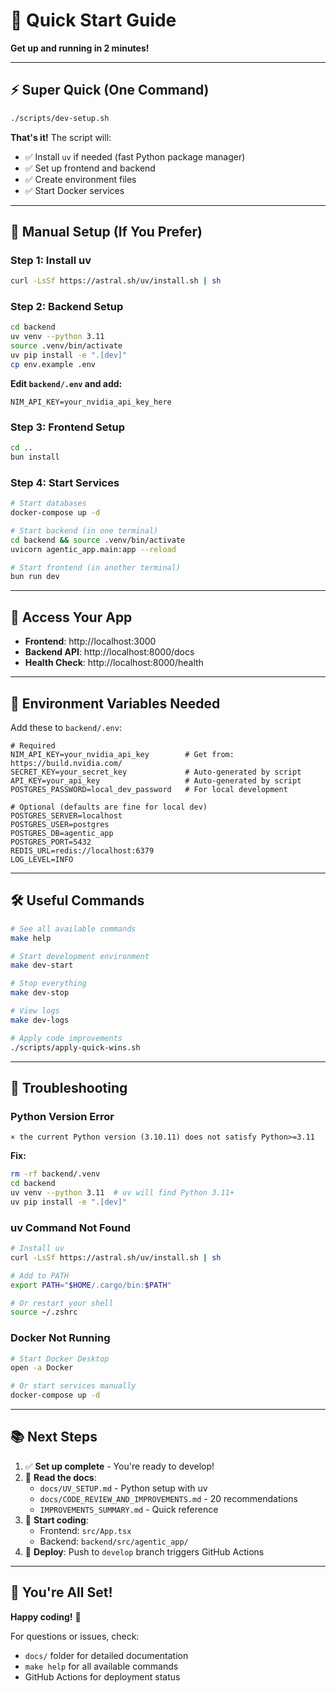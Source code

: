 # 🚀 Quick Start Guide

**Get up and running in 2 minutes!**

---

## ⚡ Super Quick (One Command)

```bash
./scripts/dev-setup.sh
```

**That's it!** The script will:
- ✅ Install `uv` if needed (fast Python package manager)
- ✅ Set up frontend and backend
- ✅ Create environment files
- ✅ Start Docker services

---

## 🔧 Manual Setup (If You Prefer)

### **Step 1: Install uv**

```bash
curl -LsSf https://astral.sh/uv/install.sh | sh
```

### **Step 2: Backend Setup**

```bash
cd backend
uv venv --python 3.11
source .venv/bin/activate
uv pip install -e ".[dev]"
cp env.example .env
```

**Edit `backend/.env` and add:**
```env
NIM_API_KEY=your_nvidia_api_key_here
```

### **Step 3: Frontend Setup**

```bash
cd ..
bun install
```

### **Step 4: Start Services**

```bash
# Start databases
docker-compose up -d

# Start backend (in one terminal)
cd backend && source .venv/bin/activate
uvicorn agentic_app.main:app --reload

# Start frontend (in another terminal)
bun run dev
```

---

## 🎯 Access Your App

- **Frontend**: http://localhost:3000
- **Backend API**: http://localhost:8000/docs
- **Health Check**: http://localhost:8000/health

---

## 📝 Environment Variables Needed

Add these to `backend/.env`:

```env
# Required
NIM_API_KEY=your_nvidia_api_key        # Get from: https://build.nvidia.com/
SECRET_KEY=your_secret_key             # Auto-generated by script
API_KEY=your_api_key                   # Auto-generated by script
POSTGRES_PASSWORD=local_dev_password   # For local development

# Optional (defaults are fine for local dev)
POSTGRES_SERVER=localhost
POSTGRES_USER=postgres
POSTGRES_DB=agentic_app
POSTGRES_PORT=5432
REDIS_URL=redis://localhost:6379
LOG_LEVEL=INFO
```

---

## 🛠️ Useful Commands

```bash
# See all available commands
make help

# Start development environment
make dev-start

# Stop everything
make dev-stop

# View logs
make dev-logs

# Apply code improvements
./scripts/apply-quick-wins.sh
```

---

## 🐛 Troubleshooting

### **Python Version Error**

```
× the current Python version (3.10.11) does not satisfy Python>=3.11
```

**Fix:**
```bash
rm -rf backend/.venv
cd backend
uv venv --python 3.11  # uv will find Python 3.11+
uv pip install -e ".[dev]"
```

### **uv Command Not Found**

```bash
# Install uv
curl -LsSf https://astral.sh/uv/install.sh | sh

# Add to PATH
export PATH="$HOME/.cargo/bin:$PATH"

# Or restart your shell
source ~/.zshrc
```

### **Docker Not Running**

```bash
# Start Docker Desktop
open -a Docker

# Or start services manually
docker-compose up -d
```

---

## 📚 Next Steps

1. ✅ **Set up complete** - You're ready to develop!
2. 📖 **Read the docs**:
   - `docs/UV_SETUP.md` - Python setup with uv
   - `docs/CODE_REVIEW_AND_IMPROVEMENTS.md` - 20 recommendations
   - `IMPROVEMENTS_SUMMARY.md` - Quick reference
3. 🎨 **Start coding**:
   - Frontend: `src/App.tsx`
   - Backend: `backend/src/agentic_app/`
4. 🚀 **Deploy**: Push to `develop` branch triggers GitHub Actions

---

## 🎉 You're All Set!

**Happy coding!** 🚀

For questions or issues, check:
- `docs/` folder for detailed documentation
- `make help` for all available commands
- GitHub Actions for deployment status

